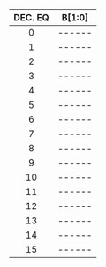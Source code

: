 | DEC. EQ | B[1:0] |
| :-----: | :----: |
|  0 | ------ |
|  1 | ------ |
|  2 | ------ |
|  3 | ------ |
| 4  | ------ |
| 5  | ------ |
| 6  | ------ |
| 7  | ------ |
| 8  | ------ |
| 9  | ------ |
| 10 | ------ |
| 11 | ------ |
| 12 | ------ |
| 13 | ------ |
| 14 | ------ |
| 15 | ------ |

